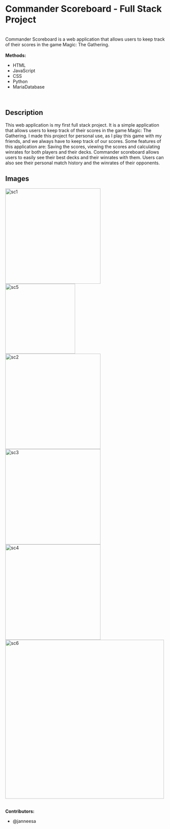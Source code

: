 # Commander Scoreboard - Full Stack Project
<br />
Commander Scoreboard is a web application that allows users to keep track of their scores in the game Magic: The Gathering. 
<br />
<br />
<b>Methods:</b>
    <ul>
        <li>HTML</li>
        <li>JavaScript</li>
        <li>CSS</li>
        <li>Python</li>
        <li>MariaDatabase</li>
    </ul>
<br />

<h2> Description </h2>
This web application is my first full stack project. It is a simple application that allows users to keep track of their scores in the game Magic: The Gathering. 
I made this project for personal use, as I play this game with my friends, and we always have to keep track of our scores.
Some features of this application are: Saving the scores, viewing the scores and calculating winrates for both players and their decks.
Commander scoreboard allows users to easily see their best decks and their winrates with them.
Users can also see their personal match history and the winrates of their opponents.


<h2> Images </h2>
<img width="300" alt="sc1" src="https://github.com/user-attachments/assets/760d847c-a2dd-4686-aa39-f73ef840b62d">
<img width="220" alt="sc5" src="https://github.com/user-attachments/assets/b3c88b2c-d6c1-40b7-a977-c0b1222d4dc3">
<img width="300" alt="sc2" src="https://github.com/user-attachments/assets/4edc3142-25c9-48b4-8ed5-1deef06b4971">
<img width="300" alt="sc3" src="https://github.com/user-attachments/assets/71bcb8f4-04fe-4693-a941-8f5e6fdbc0cc">
<img width="300" alt="sc4" src="https://github.com/user-attachments/assets/ba091590-05bd-4789-8d9d-ae2551185e55">
<img width="500" alt="sc6" src="https://github.com/user-attachments/assets/aef5b036-bb8c-4654-979f-df192ee61874">


<br /><b>Contributors:</b>
<ul>
      <li>@janneesa</li>
</ul>
